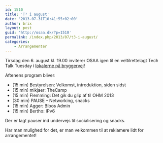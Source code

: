 ```yaml
---
id: 1510
title: 'T³ i august'
date: '2013-07-31T10:41:55+02:00'
author: brix
layout: post
guid: 'http://osaa.dk/?p=1510'
permalink: /index.php/2013/07/t3-i-august/
categories:
    - Arrangementer
---
```


Tirsdag den 6. august kl. 19.00 inviterer OSAA igen til en veltilrettelagt Tech Talk Tuesday i [lokalerne på bryggervej](http://find.osaa.dk)!

Aftenens program bliver:

- (15 min) Bestyrelsen: Velkomst, introduktion, siden sidst
- (15 min) mikjaer: TheCamp
- (15 min) Flemming: Det gik du glip af til OHM 2013
- (30 min) PAUSE – Networking, snacks
- (15 min) Agger: Bibos Admin
- (15 min) Bertho: IPv6

Der er lagt pauser ind undervejs til socialisering og snacks.

Har man mulighed for det, er man velkommen til at reklamere lidt for arrangementet!